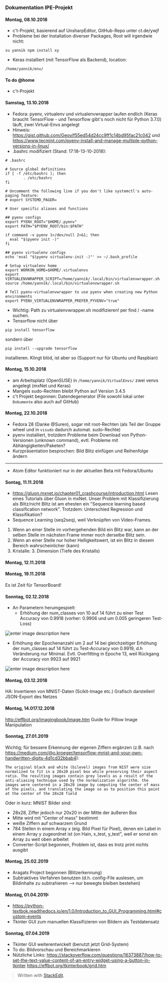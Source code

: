 ### Dokumentation IPE-Projekt

#### Montag, 08.10.2018
- c't-Projekt, basierend auf UnsharpEditor, GitHub-Repo unter ct.de/ywjf
- Probleme bei der Installation diverser Packages, Root will irgendwie nicht:

```
su yannik npm install xy
```
- Keras installiert (mit TensorFlow als Backend), location:

```
/home/yannik/env/
```

#### To do @home

- c't-Projekt

#### Samstag, 13.10.2018
-  Fedora: pyenv, virtualenv und virtualenvwrapper laufen endlich (Keras braucht TensorFlow - und Tensorflow gibt's noch nicht für Python 3.7.0) läuft, zwei Virtual-Envs angelegt
- Hinweis: https://gist.github.com/Geoy/f55ed54d24cc9ff1c14bd95fac21c042 und https://www.tecmint.com/pyenv-install-and-manage-multiple-python-versions-in-linux/
- .bashrc modifiziert (Stand: 17:18-13-10-2018):
```
# .bashrc

# Source global definitions
if [ -f /etc/bashrc ]; then
        . /etc/bashrc
fi

# Uncomment the following line if you don't like systemctl's auto-paging feature:
# export SYSTEMD_PAGER=

# User specific aliases and functions

## pyenv configs
export PYENV_ROOT="$HOME/.pyenv"
export PATH="$PYENV_ROOT/bin:$PATH"

if command -v pyenv 1>/dev/null 2>&1; then
  eval "$(pyenv init -)"
fi

## pyenv virtualenv configs
echo 'eval "$(pyenv virtualenv-init -)"' >> ~/.bash_profile

# Setup virtualenv home
export WORKON_HOME=$HOME/.virtualenvs
export VIRTUALENVWRAPPER_SCRIPT=/home/yannik/.local/bin/virtualenvwrapper.sh
source /home/yannik/.local/bin/virtualenvwrapper.sh

# Tell pyenv-virtualenvwrapper to use pyenv when creating new Python environments
export PYENV_VIRTUALENVWRAPPER_PREFER_PYVENV="true"
```
- Wichtig: Path zu virtualenvwrapper.sh modifizieren! per find / -name suchen.
-  Tensorflow nicht über
```
pip install tensorflow
```
sondern über
```
pip install --upgrade tensorflow
```
installieren. Klingt blöd,  ist aber so (Support nur für Ubuntu und Raspbian)

#### Montag, 15.10.2018

- am Arbeitsplatz (OpenSUSE) in `/home/yannik/VirtualEnvs/` zwei venvs angelegt (mxNet und Keras)
-  Mangels sudo-Rechten bleibt Python auf Version 3.4.5
- c't Projekt begonnen: Datendegenerator (File sowohl lokal unter `Dokumente` also auch auf GitHub)

#### Montag, 22.10.2018

- Fedora 28 (Danke @Suren), sogar mit root-Rechten (als Teil der Gruppe wheel und in `visudo` dadurch automat. sudo-Rechte)
- pyenv installiert, trotzdem Probleme beim Download von Python-Versionen (unknown command), evtl. Probleme mit Abhängigkeiten/Paketen?
- Kurzpräsentation besprochen: Bild Blitz einfügen und Reihenfolge ändern

-----
- Atom Editor funktioniert nur in der aktuellen Beta mit Fedora/Ubuntu

#### Sontag, 11.11.2018

- https://gluon.mxnet.io/chapter01_crashcourse/introduction.html Lesen eines Tutorials über Gluon in mxNet. Unser Problem mit Klassifizierung als Blitz/nicht Blitz ist am ehesten ein "Sequence learning based classification network". Trotzdem: Unterschied Regression und Klassifikation?
- Sequence Learning (seq2seq), weil Verknüpfen von Video-Frames.
1. Wenn an einer Stelle im vorhergehenden Bild ein Blitz war, kann an der selben Stelle im nächsten Frame immer noch derselbe Blitz sein. 
2. Wenn an einer Stelle nur hoher Helligkeitswert, ist ein Blitz in diesem Bereich wahrscheinlicher (kann)
3. Kristalle: 3. Dimension (Tiefe des Kristalls)

#### Montag, 12.11.2018

#### Montag, 19.11.2018

Es ist Zeit für TensorBoard!

#### Sonntag, 02.12.2018
- An Parametern herumgespielt:
  - Erhöhung der num_classes von 10 auf 14 führt zu einer Test Accuracy von 0.9918 (vorher: 0.9906 und um 0.005 geringeren Test-Loss)
  
![enter image description here](https://lh3.googleusercontent.com/SRsoY9FjLFtcWAcEieCM7JTU-obx43MZdCWrCTTsiT-wEYqMNKqpyIXsI825UGf9XsteOOrYs1H8)
  - Erhöhung der Epochenanzahl um 2 auf 14 bei gleichzeitiger Erhöhung der num_classes auf 14 führt zu Test-Accuracy von 0.9919, d.h Veränderung nur Minimal. Evtl. Overfitting in Epoche 13, weil Rückgang der Accuracy von 9923 auf 9921
 
![enter image description here](https://lh3.googleusercontent.com/CCentEqHA5MYIbWvO5RAeU8TRElfEAC9ef3YjdeYVzTCXndeUv3EaK_hJxL4DamC0vG0AKhDdTLN)

#### Montag, 03.12.2018
HA: Invertieren von MNIST-Daten (Scikit-Image etc.)
Grafisch darstellen!
JSON-Export des Netzes

#### Montag, 14.017.12.2018
http://effbot.org/imagingbook/image.htm Guide for Pillow Image Manipulation

#### Sonntag, 27.01.2019
Wichtig; für bessere Erkennung der eigenen Ziffern ergänzen (z.B. nach https://medium.com/@o.kroeger/tensorflow-mnist-and-your-own-handwritten-digits-4d1cd32bbab4):

```The original black and white (bilevel) images from NIST were size normalized to fit in a 20x20 pixel box while preserving their aspect ratio. The resulting images contain grey levels as a result of the anti-aliasing technique used by the normalization algorithm. the images were centered in a 28x28 image by computing the center of mass of the pixels, and translating the image so as to position this point at the center of the 28x28 field```

Oder in kurz:
MNIST Bilder sind:
- 28x28, Ziffer jedoch nur 20x20 in der Mitte der äußeren Box
- Mitte wird mit "Center of mass" bestimmt
- weiße Ziffern auf schwarzem Grund
- 784 Stellen in einem Array x (eig. Bild Pixel für Pixel), denen ein Label in einem Array y zugeordnet ist (on Hain, x_test, y_test", weil er sonst ein Array zu weit oben arbeitet
- Converter-Script begonnen, Problem ist, dass es trotz print nichts ausgibt

#### Montag, 25.02.2019
- Aragats Project begonnen (Blitzerkennung)
- Subtraktives Verfahren benutzen (d.h. config-File auslesen, um Bildinhalte zu subtrahieren --> nur bewegte bleiben bestehen)
 
 #### Montag, 01.04.2019:
 - https://python-textbok.readthedocs.io/en/1.0/Introduction_to_GUI_Programming.html#custom-events
 - Tkinter GUI zum manuellen Klassifizieren von Bildern als Testdatensatz

#### Sonntag, 07.04.2019
- Tkinter GUI weiterentwickelt (benutzt jetzt Grid-System)
- To do: Bildvorschau und Bereichmarkieren
- Nützliche Links: 
https://stackoverflow.com/questions/16373887/how-to-set-the-text-value-content-of-an-entry-widget-using-a-button-in-tkinter
https://effbot.org/tkinterbook/grid.htm

> Written with [StackEdit](https://stackedit.io/).
<!--stackedit_data:
eyJoaXN0b3J5IjpbLTE1MzQwNjUwMDgsLTIwNTE5MjcxODEsLT
E1NTc1Nzc3MDIsLTE0ODQ0NjY4MjUsLTE0Mjc1NTM1NjksMTM4
ODIzNjAwMiwtMTMzNzc3MTg3MCwxNzYyMjMwNDAyLDE3OTMxOD
IyMjcsMzMyNjkxNjMsLTE0NzQ4NTA2ODgsNzQwNTY0OTUyLDQ5
NjYzMjYxMSw1Njk2NDU4NjQsLTUwMTU1OTc3NiwtMTQ3MzU4NT
cyMywtMjExNjI0MzkwOSwtNzE4MDczODIyLC0xODA5MTg2ODU4
LDY4MjQ1OTAzXX0=
-->